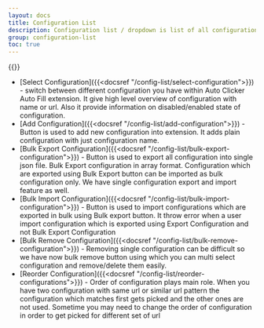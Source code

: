 ```yaml
---
layout: docs
title: Configuration List
description: Configuration list / dropdown is list of all configuration you have within extension. you can see all the list with its name or by there URL . it also have information like if the configuration is disabled or not.
group: configuration-list
toc: true
---
```



{{<img configuration-list-with-options.png>}}

- [Select Configuration]({{<docsref "/config-list/select-configuration">}}) - switch between different configuration you have within Auto Clicker Auto Fill extension. It give high level overview of configuration with name or url. Also it provide information on disabled/enabled state of configuration.
- [Add Configuration]({{<docsref "/config-list/add-configuration">}}) - Button is used to add new configuration into extension. It adds plain configuration with just configuration name. 
- [Bulk Export Configuration]({{<docsref "/config-list/bulk-export-configuration">}}) - Button is used to export all configuration into single json file. Bulk Export configuration in array format. Configuration which are exported using Bulk Export button can be imported as bulk configuration only. We have single configuration export and import feature as well. 
- [Bulk Import Configuration]({{<docsref "/config-list/bulk-import-configuration">}}) - Button is used to import configurations which are exported in bulk using Bulk export button. It throw error when a user import configuration which is exported using Export Configuration and not Bulk Export Configuration
- [Bulk Remove Configuration]({{<docsref "/config-list/bulk-remove-configuration">}}) - Removing single configuration can be difficult so we have now bulk remove button using which you can multi select configuration and remove/delete them easily.
- [Reorder Configuration]({{<docsref "/config-list/reorder-configurations">}}) - Order of configuration plays main role. When you have two configuration with same url or similar url pattern the configuration which matches first gets picked and the other ones are not used. Sometime you may need to change the order of configuration in order to get picked for different set of url